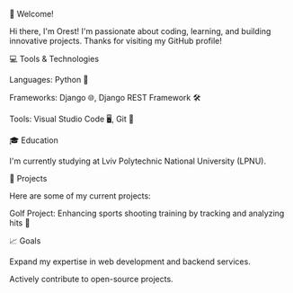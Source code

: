 👋 Welcome!

Hi there, I'm Orest! I'm passionate about coding, learning, and building innovative projects. Thanks for visiting my GitHub profile!


💻 Tools & Technologies

Languages: Python 🐍

Frameworks: Django 🌐, Django REST Framework 🛠️

Tools: Visual Studio Code 🖥️, Git 📂


🎓 Education

I'm currently studying at Lviv Polytechnic National University (LPNU).


🚀 Projects

Here are some of my current projects:

Golf Project: Enhancing sports shooting training by tracking and analyzing hits 🎯


📈 Goals

Expand my expertise in web development and backend services.

Actively contribute to open-source projects.
